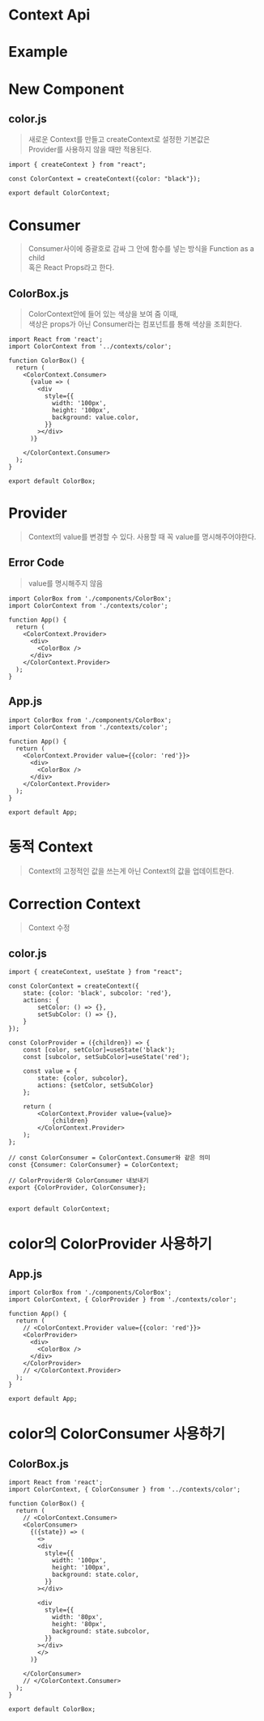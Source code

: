 # Context Api

# Example

# New Component

## color.js
> 새로운 Context를 만들고 createContext로 설정한 기본값은  
> Provider를 사용하지 않을 때만 적용된다.
```
import { createContext } from "react";

const ColorContext = createContext({color: "black"});

export default ColorContext;
```

# Consumer
> Consumer사이에 중괄호로 감싸 그 안에 함수를 넣는 방식을 Function as a child  
> 혹은 React Props라고 한다. 

## ColorBox.js
> ColorContext안에 들어 있는 색상을 보여 줌 이때,  
> 색상은 props가 아닌 Consumer라는 컴포넌트를 통해 색상을 조회한다.

```
import React from 'react';
import ColorContext from '../contexts/color';

function ColorBox() {
  return (
    <ColorContext.Consumer>
      {value => (
        <div
          style={{
            width: '100px',
            height: '100px',
            background: value.color,
          }}
        ></div>
      )}

    </ColorContext.Consumer>
  );
}

export default ColorBox;
```

# Provider
> Context의 value를 변경할 수 있다.
> 사용할 때 꼭 value를 명시해주어야한다.

## Error Code
> value를 명시해주지 않음
```
import ColorBox from './components/ColorBox';
import ColorContext from './contexts/color';

function App() {
  return (
    <ColorContext.Provider>
      <div>
        <ColorBox />
      </div>
    </ColorContext.Provider> 
  );
}
```

## App.js
```
import ColorBox from './components/ColorBox';
import ColorContext from './contexts/color';

function App() {
  return (
    <ColorContext.Provider value={{color: 'red'}}>
      <div>
        <ColorBox />
      </div>
    </ColorContext.Provider> 
  );
}

export default App;
```

# 동적 Context
> Context의 고정적인 값을 쓰는게 아닌 Context의 값을 업데이트한다.

# Correction Context
> Context 수정

## color.js
```
import { createContext, useState } from "react";

const ColorContext = createContext({
    state: {color: 'black', subcolor: 'red'},
    actions: {
        setColor: () => {},
        setSubColor: () => {},
    }
});

const ColorProvider = ({children}) => {
    const [color, setColor]=useState('black');
    const [subcolor, setSubColor]=useState('red');
    
    const value = {
        state: {color, subcolor},
        actions: {setColor, setSubColor}
    };

    return (
        <ColorContext.Provider value={value}>
            {children}
        </ColorContext.Provider>
    );
};

// const ColorConsumer = ColorContext.Consumer와 같은 의미
const {Consumer: ColorConsumer} = ColorContext;

// ColorProvider와 ColorConsumer 내보내기
export {ColorProvider, ColorConsumer};


export default ColorContext;
```

# color의 ColorProvider 사용하기
## App.js
```
import ColorBox from './components/ColorBox';
import ColorContext, { ColorProvider } from './contexts/color';

function App() {
  return (
    // <ColorContext.Provider value={{color: 'red'}}>
    <ColorProvider>
      <div>
        <ColorBox />
      </div>
    </ColorProvider>
    // </ColorContext.Provider> 
  );
}

export default App;
```

# color의 ColorConsumer 사용하기
## ColorBox.js
```
import React from 'react';
import ColorContext, { ColorConsumer } from '../contexts/color';

function ColorBox() {
  return (
    // <ColorContext.Consumer>
    <ColorConsumer>
      {({state}) => (
        <>
        <div
          style={{
            width: '100px',
            height: '100px',
            background: state.color,
          }}
        ></div>

        <div
          style={{
            width: '80px',
            height: '80px',
            background: state.subcolor,
          }}
        ></div>
        </>
      )}

    </ColorConsumer>
    // </ColorContext.Consumer>
  );
}

export default ColorBox;
```

